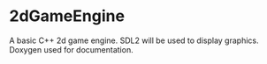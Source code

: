 # 2dGameEngine
A basic C++ 2d game engine. SDL2 will be used to display graphics. Doxygen used for documentation.
